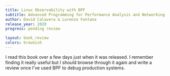 ```yaml
---
title: Linux Observability with BPF
subtitle: Advanced Programming for Performance Analysis and Networking
author: David Calavera & Lorenzo Fontana
release_year: 2020
progress: pending review

layout: book_review
colors: brownish
---
```


I read this book over a few days just when it was released. I remember finding it really useful but I should browse through it again and write a review once I've used BPF to debug production systems.
